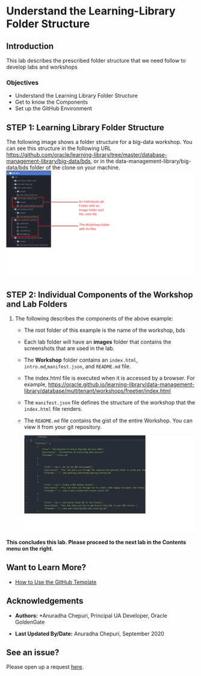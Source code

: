 # Understand the Learning-Library Folder Structure

## Introduction
This lab describes the prescribed folder structure that we need follow to develop labs and workshops
### Objectives

* Understand the Learning Library Folder Structure
* Get to know the Components
* Set up the GitHub Environment
## **STEP 1:** Learning Library Folder Structure

The following image shows a folder structure for a big-data workshop. You can see this structure in the following URL https://github.com/oracle/learning-library/tree/master/database-management-library/big-data/bds, or in the data-management-library/big-data/bds folder of the clone on your machine.
    ![](./images/temp-folder-structure-example1.png " ")

## **STEP 2:** Individual Components of the Workshop and Lab Folders
1. The following describes the components of the above example:
    * The root folder of this example is the name of the workshop, bds
    * Each lab folder will have an **images** folder that contains the screenshots that are used in the lab.
    * The **Workshop** folder contains an `index.html`, `intro.md`,`manifest.json`, and `README.md` file.
    * The index.html file is executed when it is accessed by a browser. For example, https://oracle.github.io/learning-library/data-management-library/database/multitenant/workshops/freetier/index.html
    * The `manifest.json` file defines the structure of the workshop that the `index.html` file renders.
    * The `README.md` file contains the gist of the entire Workshop. You can view it from your git repository.

      ![](./images/temp-folder-structure-manifest-json.png " ")


**This concludes this lab. Please proceed to the next lab in the Contents menu on the right.**

## Want to Learn More?

* [How to Use the GitHub Template](https://otube.oracle.com/media/Use+GitHub+Template/0_780dlc2i)


## Acknowledgements

* **Authors:**
    *Anuradha Chepuri, Principal UA Developer, Oracle GoldenGate

* **Last Updated By/Date:** Anuradha Chepuri, September 2020

## See an issue?  
Please open up a request [here](https://github.com/oracle/learning-library/issues).
